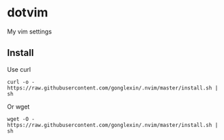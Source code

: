 # dotvim

My vim settings

## Install

Use curl
```
curl -o - https://raw.githubusercontent.com/gonglexin/.nvim/master/install.sh | sh
```
Or wget
```
wget -O - https://raw.githubusercontent.com/gonglexin/.nvim/master/install.sh | sh
```
